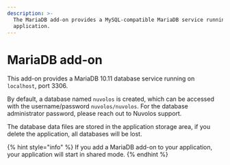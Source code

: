 ```yaml
---
description: >-
  The MariaDB add-on provides a MySQL-compatible MariaDB service running in your
  application.
---
```


# MariaDB add-on

This add-on provides a MariaDB 10.11 database service running on `localhost`, port 3306.

By default, a database named `nuvolos` is created, which can be accessed with the username/password `nuvolos/nuvolos`. For the database administrator password, please reach out to Nuvolos support.

The database data files are stored in the application storage area, if you delete the application, all databases will be lost.

{% hint style="info" %}
If you add a MariaDB add-on to your application, your application will start in shared mode.
{% endhint %}
